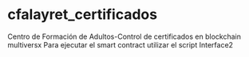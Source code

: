 # cfalayret_certificados
Centro de Formación de Adultos-Control de certificados en blockchain multiversx
Para ejecutar el smart contract utilizar el script Interface2
